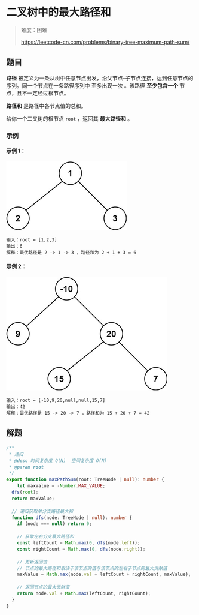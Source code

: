 # 二叉树中的最大路径和

> 难度：困难
>
> https://leetcode-cn.com/problems/binary-tree-maximum-path-sum/

## 题目

**路径** 被定义为一条从树中任意节点出发，沿父节点-子节点连接，达到任意节点的序列。同一个节点在一条路径序列中 至多出现一次 。该路径 **至少包含一个** 节点，且不一定经过根节点。

**路径和** 是路径中各节点值的总和。

给你一个二叉树的根节点 `root` ，返回其 **最大路径和** 。

### 示例

#### 示例 1：

![binary-tree-maximum-path-sum-1.jpg](../../assets/images/binary-tree-maximum-path-sum-1.jpg)

```
输入：root = [1,2,3]
输出：6
解释：最优路径是 2 -> 1 -> 3 ，路径和为 2 + 1 + 3 = 6
```

#### 示例 2：

![binary-tree-maximum-path-sum-2.jpg](../../assets/images/binary-tree-maximum-path-sum-2.jpg)

```
输入：root = [-10,9,20,null,null,15,7]
输出：42
解释：最优路径是 15 -> 20 -> 7 ，路径和为 15 + 20 + 7 = 42
```

## 解题

```typescript
/**
 * 递归
 * @desc 时间复杂度 O(N)  空间复杂度 O(N)
 * @param root
 */
export function maxPathSum(root: TreeNode | null): number {
    let maxValue = -Number.MAX_VALUE;
  dfs(root);
  return maxValue;

  // 递归获取单分支路径最大和
  function dfs(node: TreeNode | null): number {
    if (node === null) return 0;

    // 获取左右分支最大路径和
    const leftCount = Math.max(0, dfs(node.left));
    const rightCount = Math.max(0, dfs(node.right));

    // 更新返回值
    // 节点的最大路径和取决于该节点的值与该节点的左右子节点的最大贡献值
    maxValue = Math.max(node.val + leftCount + rightCount, maxValue);

    // 返回节点的最大贡献值
    return node.val + Math.max(leftCount, rightCount);
  }
}
```